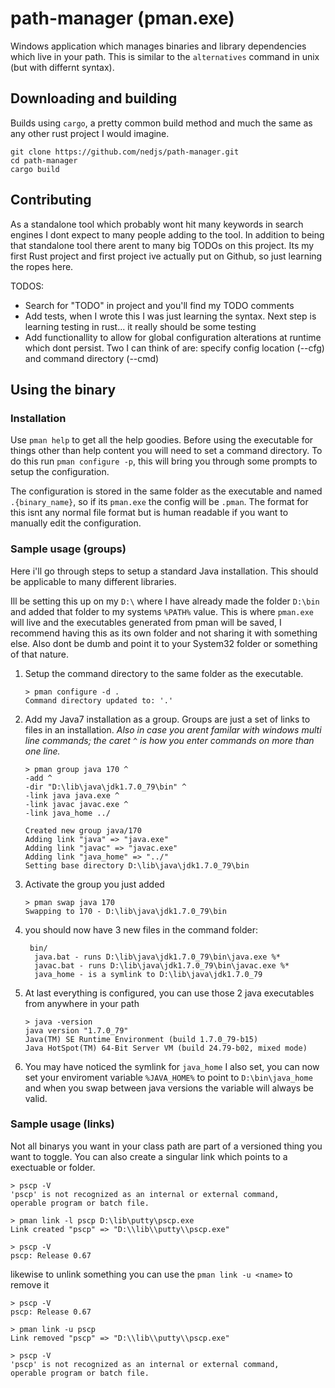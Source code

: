 # path-manager (pman.exe)
Windows application which manages binaries and library dependencies which live in your path. This is similar to the `alternatives` command in unix (but with differnt syntax). 

## Downloading and building
Builds using `cargo`, a pretty common build method and much the same as any other rust project I would imagine.
```ssh
git clone https://github.com/nedjs/path-manager.git
cd path-manager
cargo build
```


## Contributing
As a standalone tool which probably wont hit many keywords in search engines I dont expect to many people adding to the tool. In addition to being that standalone tool there arent to many big TODOs on this project. Its my first Rust project and first project ive actually put on Github, so just learning the ropes here.

TODOS:
  - Search for "TODO" in project and you'll find my TODO comments
  - Add tests, when I wrote this I was just learning the syntax. Next step is learning testing in rust... it really should be some testing
  - Add functionallity to allow for global configuration alterations at runtime which dont persist. Two I can think of are: specify config location (--cfg) and command directory (--cmd) 


## Using the binary

### Installation
Use `pman help` to get all the help goodies. Before using the executable for things other than help content you will need to set a command directory. To do this run `pman configure -p`, this will bring you through some prompts to setup the configuration.

The configuration is stored in the same folder as the executable and named `.{binary_name}`, so if its `pman.exe` the config will be `.pman`. The format for this isnt any normal file format but is human readable if you want to manually edit the configuration.

### Sample usage (groups)
Here i'll go through steps to setup a standard Java installation. This should be applicable to many different libraries.

Ill be setting this up on my `D:\` where I have already made the folder `D:\bin` and added that folder to my systems `%PATH%` value. This is where `pman.exe` will live and the executables generated from pman will be saved, I recommend having this as its own folder and not sharing it with something else. Also dont be dumb and point it to your System32 folder or something of that nature.


1. Setup the command directory to the same folder as the executable.
      ```
    > pman configure -d .
    Command directory updated to: '.'
    ```
2. Add my Java7 installation as a group. Groups are just a set of links to files in an installation. *Also in case you arent familar with windows multi line commands; the caret `^` is how you enter commands on more than one line.*
      ```
    > pman group java 170 ^
    -add ^
    -dir "D:\lib\java\jdk1.7.0_79\bin" ^
    -link java java.exe ^
    -link javac javac.exe ^
    -link java_home ../
    
    Created new group java/170
    Adding link "java" => "java.exe"
    Adding link "javac" => "javac.exe"
    Adding link "java_home" => "../"
    Setting base directory D:\lib\java\jdk1.7.0_79\bin
    ```
3. Activate the group you just added
    ```
    > pman swap java 170
    Swapping to 170 - D:\lib\java\jdk1.7.0_79\bin
    ```
4. you should now have 3 new files in the command folder:
    ```
     bin/
      java.bat - runs D:\lib\java\jdk1.7.0_79\bin\java.exe %*
      javac.bat - runs D:\lib\java\jdk1.7.0_79\bin\javac.exe %*
      java_home - is a symlink to D:\lib\java\jdk1.7.0_79
    ```
5. At last everything is configured, you can use those 2 java executables from anywhere in your path
    ```
    > java -version
    java version "1.7.0_79"
    Java(TM) SE Runtime Environment (build 1.7.0_79-b15)
    Java HotSpot(TM) 64-Bit Server VM (build 24.79-b02, mixed mode)
    ```
6. You may have noticed the symlink for `java_home` I also set, you can now set your enviroment variable `%JAVA_HOME%` to point to `D:\bin\java_home` and when you swap between java versions the variable will always be valid.

### Sample usage (links)
Not all binarys you want in your class path are part of a versioned thing you want to toggle. You can also create a singular link which points to a exectuable or folder.

```
> pscp -V
'pscp' is not recognized as an internal or external command,
operable program or batch file.

> pman link -l pscp D:\lib\putty\pscp.exe
Link created "pscp" => "D:\\lib\\putty\\pscp.exe"

> pscp -V
pscp: Release 0.67
```

likewise to unlink something you can use the `pman link -u <name>` to remove it
```
> pscp -V
pscp: Release 0.67

> pman link -u pscp 
Link removed "pscp" => "D:\\lib\\putty\\pscp.exe"

> pscp -V
'pscp' is not recognized as an internal or external command,
operable program or batch file.
```

